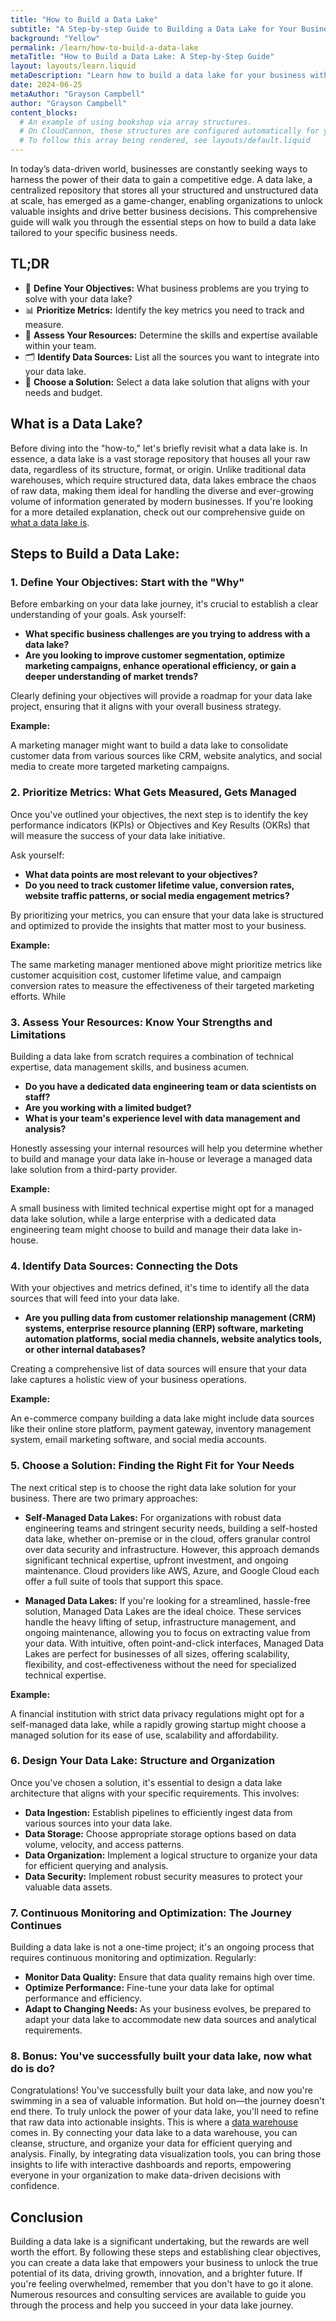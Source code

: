 ```yaml
---
title: "How to Build a Data Lake"
subtitle: "A Step-by-step Guide to Building a Data Lake for Your Business"
background: "Yellow"
permalink: /learn/how-to-build-a-data-lake
metaTitle: "How to Build a Data Lake: A Step-by-Step Guide"
layout: layouts/learn.liquid
metaDescription: "Learn how to build a data lake for your business with this comprehensive guide. From defining your objectives to choosing the right tools and technologies, we'll walk you through the entire process."
date: 2024-06-25
metaAuthor: "Grayson Campbell"
author: "Grayson Campbell"
content_blocks:
  # An example of using bookshop via array structures.
  # On CloudCannon, these structures are configured automatically for you.
  # To follow this array being rendered, see layouts/default.liquid
---
```


In today’s data-driven world, businesses are constantly seeking ways to harness the power of their data to gain a competitive edge. A data lake, a centralized repository that stores all your structured and unstructured data at scale, has emerged as a game-changer, enabling organizations to unlock valuable insights and drive better business decisions. This comprehensive guide will walk you through the essential steps on how to build a data lake tailored to your specific business needs.

<div class="tldr">
  <h2>TL;DR</h2>
  <ul class="list-none">
    <li>🎯 <strong>Define Your Objectives:</strong> What business problems are you trying to solve with your data lake?</li>
    <li>📊 <strong>Prioritize Metrics:</strong> Identify the key metrics you need to track and measure.</li>
    <li>🧰 <strong>Assess Your Resources:</strong> Determine the skills and expertise available within your team.</li>
    <li>🗂️ <strong>Identify Data Sources:</strong> List all the sources you want to integrate into your data lake.</li>
    <li>🚀 <strong>Choose a Solution:</strong> Select a data lake solution that aligns with your needs and budget.</li>
  </ul>
</div>

## What is a Data Lake?

Before diving into the "how-to," let's briefly revisit what a data lake is. In essence, a data lake is a vast storage repository that houses all your raw data, regardless of its structure, format, or origin. Unlike traditional data warehouses, which require structured data, data lakes embrace the chaos of raw data, making them ideal for handling the diverse and ever-growing volume of information generated by modern businesses. If you're looking for a more detailed explanation, check out our comprehensive guide on [what a data lake is](https://getoutrun.com/learn/what-is-a-data-lake).

## Steps to Build a Data Lake:

### 1. Define Your Objectives: Start with the "Why"

Before embarking on your data lake journey, it's crucial to establish a clear understanding of your goals. Ask yourself: 

*   **What specific business challenges are you trying to address with a data lake?** 
*   **Are you looking to improve customer segmentation, optimize marketing campaigns, enhance operational efficiency, or gain a deeper understanding of market trends?**

Clearly defining your objectives will provide a roadmap for your data lake project, ensuring that it aligns with your overall business strategy.

**Example:**

A marketing manager might want to build a data lake to consolidate customer data from various sources like CRM, website analytics, and social media to create more targeted marketing campaigns.

### 2. Prioritize Metrics: What Gets Measured, Gets Managed

Once you've outlined your objectives, the next step is to identify the key performance indicators (KPIs) or Objectives and Key Results (OKRs) that will measure the success of your data lake initiative. 

Ask yourself: 

*   **What data points are most relevant to your objectives?** 
*   **Do you need to track customer lifetime value, conversion rates, website traffic patterns, or social media engagement metrics?** 

By prioritizing your metrics, you can ensure that your data lake is structured and optimized to provide the insights that matter most to your business.

**Example:**

The same marketing manager mentioned above might prioritize metrics like customer acquisition cost, customer lifetime value, and campaign conversion rates to measure the effectiveness of their targeted marketing efforts. While 

### 3. Assess Your Resources: Know Your Strengths and Limitations

Building a data lake from scratch requires a combination of technical expertise, data management skills, and business acumen. 

*   **Do you have a dedicated data engineering team or data scientists on staff?**
*   **Are you working with a limited budget?** 
*   **What is your team's experience level with data management and analysis?** 

Honestly assessing your internal resources will help you determine whether to build and manage your data lake in-house or leverage a managed data lake solution from a third-party provider.

**Example:**

A small business with limited technical expertise might opt for a managed data lake solution, while a large enterprise with a dedicated data engineering team might choose to build and manage their data lake in-house.

### 4. Identify Data Sources: Connecting the Dots

With your objectives and metrics defined, it's time to identify all the data sources that will feed into your data lake. 

*   **Are you pulling data from customer relationship management (CRM) systems, enterprise resource planning (ERP) software, marketing automation platforms, social media channels, website analytics tools, or other internal databases?** 

Creating a comprehensive list of data sources will ensure that your data lake captures a holistic view of your business operations.

**Example:**

An e-commerce company building a data lake might include data sources like their online store platform, payment gateway, inventory management system, email marketing software, and social media accounts.

### 5. Choose a Solution: Finding the Right Fit for Your Needs

The next critical step is to choose the right data lake solution for your business. There are two primary approaches:

*   **Self-Managed Data Lakes:** For organizations with robust data engineering teams and stringent security needs, building a self-hosted data lake, whether on-premise or in the cloud, offers granular control over data security and infrastructure. However, this approach demands significant technical expertise, upfront investment, and ongoing maintenance. Cloud providers like AWS, Azure, and Google Cloud each offer a full suite of tools that support this space.

*   **Managed Data Lakes:** If you're looking for a streamlined, hassle-free solution, Managed Data Lakes are the ideal choice. These services handle the heavy lifting of setup, infrastructure management, and ongoing maintenance, allowing you to focus on extracting value from your data. With intuitive, often point-and-click interfaces, Managed Data Lakes are perfect for businesses of all sizes, offering scalability, flexibility, and cost-effectiveness without the need for specialized technical expertise.

**Example:**

A financial institution with strict data privacy regulations might opt for a self-managed data lake, while a rapidly growing startup might choose a managed solution for its ease of use, scalability and affordability.

### 6. Design Your Data Lake: Structure and Organization

Once you've chosen a solution, it's essential to design a data lake architecture that aligns with your specific requirements. This involves:

*   **Data Ingestion:** Establish pipelines to efficiently ingest data from various sources into your data lake.
*   **Data Storage:** Choose appropriate storage options based on data volume, velocity, and access patterns.
*   **Data Organization:** Implement a logical structure to organize your data for efficient querying and analysis.
*   **Data Security:** Implement robust security measures to protect your valuable data assets.

### 7. Continuous Monitoring and Optimization: The Journey Continues

Building a data lake is not a one-time project; it's an ongoing process that requires continuous monitoring and optimization. Regularly:

*   **Monitor Data Quality:** Ensure that data quality remains high over time.
*   **Optimize Performance:** Fine-tune your data lake for optimal performance and efficiency.
*   **Adapt to Changing Needs:** As your business evolves, be prepared to adapt your data lake to accommodate new data sources and analytical requirements.

### 8. Bonus: You've successfully built your data lake, now what do is do?

Congratulations! You've successfully built your data lake, and now you're swimming in a sea of valuable information. But hold on—the journey doesn't end there. To truly unlock the power of your data lake, you'll need to refine that raw data into actionable insights. This is where a [data warehouse](https://getoutrun.com/learn/what-is-a-data-warehouse) comes in. By connecting your data lake to a data warehouse, you can cleanse, structure, and organize your data for efficient querying and analysis. Finally, by integrating data visualization tools, you can bring those insights to life with interactive dashboards and reports, empowering everyone in your organization to make data-driven decisions with confidence.

## Conclusion

Building a data lake is a significant undertaking, but the rewards are well worth the effort. By following these steps and establishing clear objectives, you can create a data lake that empowers your business to unlock the true potential of its data, driving growth, innovation, and a brighter future. If you're feeling overwhelmed, remember that you don't have to go it alone. Numerous resources and consulting services are available to guide you through the process and help you succeed in your data lake journey. 
